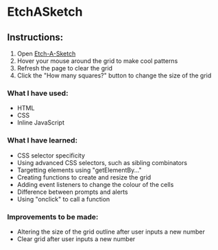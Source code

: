 # EtchASketch

## Instructions:
1. Open [Etch-A-Sketch](https://etch-a-sketch-by-eleni.netlify.app/)
2. Hover your mouse around the grid to make cool patterns
3. Refresh the page to clear the grid
4. Click the "How many squares?" button to change the size of the grid


### What I have used:
- HTML
- CSS
- Inline JavaScript

### What I have learned:
- CSS selector specificity
- Using advanced CSS selectors, such as sibling combinators
- Targetting elements using "getElementBy..."
- Creating functions to create and resize the grid
- Adding event listeners to change the colour of the cells
- Difference between prompts and alerts
- Using "onclick" to call a function


### Improvements to be made:
- Altering the size of the grid outline after user inputs a new number
- Clear grid after user inputs a new number
